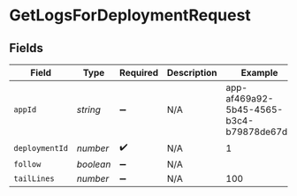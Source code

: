# GetLogsForDeploymentRequest


## Fields

| Field                                    | Type                                     | Required                                 | Description                              | Example                                  |
| ---------------------------------------- | ---------------------------------------- | ---------------------------------------- | ---------------------------------------- | ---------------------------------------- |
| `appId`                                  | *string*                                 | :heavy_minus_sign:                       | N/A                                      | app-af469a92-5b45-4565-b3c4-b79878de67d2 |
| `deploymentId`                           | *number*                                 | :heavy_check_mark:                       | N/A                                      | 1                                        |
| `follow`                                 | *boolean*                                | :heavy_minus_sign:                       | N/A                                      |                                          |
| `tailLines`                              | *number*                                 | :heavy_minus_sign:                       | N/A                                      | 100                                      |
